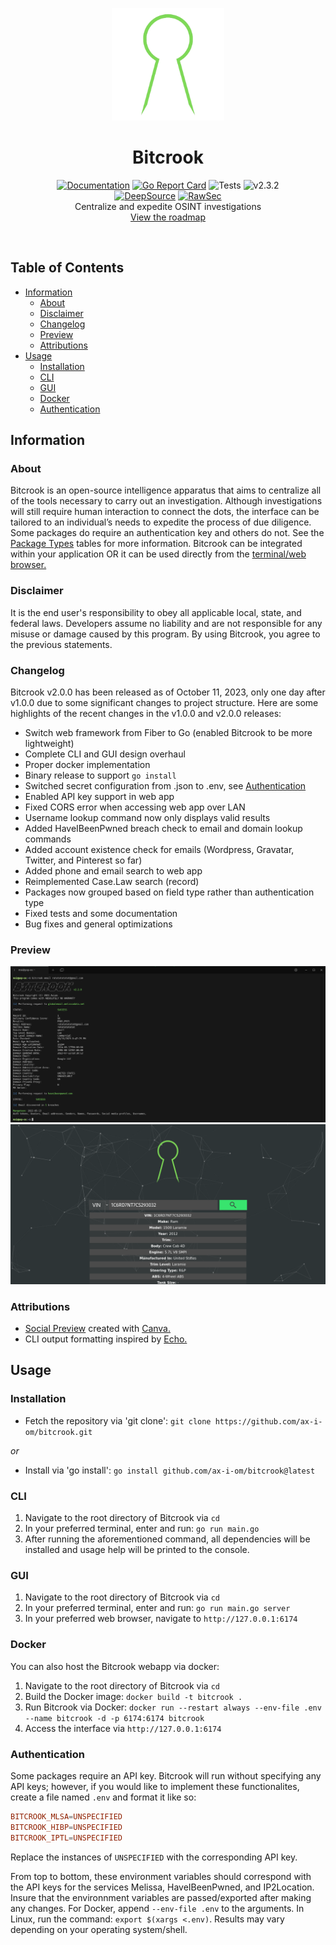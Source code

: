 <p align="center">
  <a><img src="./images/bitcrook.png" width=180 height="180"></a>
  <h1 align="center">Bitcrook</h1>
  <p align="center">
    <a href="https://pkg.go.dev/github.com/ax-i-om/bitcrook"><img src="https://pkg.go.dev/badge/github.com/ax-i-om/tempest.svg" alt="Documentation"></a>
    <a href="https://goreportcard.com/report/github.com/ax-i-om/bitcrook"><img src="https://goreportcard.com/badge/github.com/ax-i-om/bitcrook" alt="Go Report Card"></a>
    <a><img src="https://img.shields.io/badge/tests-8&#47;8-green.svg" alt="Tests"></a>
    <a><img src="https://img.shields.io/badge/version-2.3.2-blue.svg" alt="v2.3.2"></a><br>
    <a href="https://app.deepsource.com/gh/ax-i-om/bitcrook/" target="_blank"><img alt="DeepSource" title="DeepSource" src="https://app.deepsource.com/gh/ax-i-om/bitcrook.svg/?label=active+issues&show_trend=true"/></a>
    <a href="https://inventory.raw.pm/" target="_blank"><img alt="RawSec" title="RawSec" src="https://inventory.raw.pm/img/badges/Rawsec-inventoried-FF5050_flat.svg"/></a><br>
    Centralize and expedite OSINT investigations<br>
  <a href="https://github.com/users/ax-i-om/projects/1">View the roadmap</a><br>
</a>
  </p><br>
</p>

## Table of Contents

- [Information](#information)
  - [About](#about)
  - [Disclaimer](#disclaimer)
  - [Changelog](#changelog)
  - [Preview](#preview)
  - [Attributions](#attributions)
- [Usage](#usage)
  - [Installation](#installation)
  - [CLI](#cli)
  - [GUI](#gui)
  - [Docker](#docker)
  - [Authentication](#authentication)

## Information

### About

Bitcrook is an open-source intelligence apparatus that aims to centralize all of the tools necessary to carry out an investigation. Although investigations will still require human interaction to connect the dots, the interface can be tailored to an individual’s needs to expedite the process of due diligence. Some packages do require an authentication key and others do not. See the [Package Types](#package-types) tables for more information. Bitcrook can be integrated within your application OR it can be used directly from the [terminal/web browser.](#preview)

### Disclaimer

It is the end user's responsibility to obey all applicable local, state, and federal laws. Developers assume no liability and are not responsible for any misuse or damage caused by this program. By using Bitcrook, you agree to the previous statements.

### Changelog

Bitcrook v2.0.0 has been released as of October 11, 2023, only one day after v1.0.0 due to some significant changes to project structure. Here are some highlights of the recent changes in the v1.0.0 and v2.0.0 releases: 

 - Switch web framework from Fiber to Go (enabled Bitcrook to be more lightweight)
 - Complete CLI and GUI design overhaul
 - Proper docker implementation
 - Binary release to support `go install`
 - Switched secret configuration from .json to .env, see [Authentication](#authentication)
 - Enabled API key support in web app
 - Fixed CORS error when accessing web app over LAN
 - Username lookup command now only displays valid results
 - Added HaveIBeenPwned breach check to email and domain lookup commands
 - Added account existence check for emails (Wordpress, Gravatar, Twitter, and Pinterest so far)
 - Added phone and email search to web app
 - Reimplemented Case.Law search (record)
 - Packages now grouped based on field type rather than authentication type
 - Fixed tests and some documentation
 - Bug fixes and general optimizations

### Preview

<a><img src="./images/cliprev.png"></a>
<a><img src="./images/guiprev.png"></a>


### Attributions

 - [Social Preview](./images/card.jpg) created with [Canva.](https://www.canva.com/)
 - CLI output formatting inspired by [Echo.](https://echo.labstack.com)

## Usage

### Installation

 - Fetch the repository via 'git clone': `git clone https://github.com/ax-i-om/bitcrook.git`

 *or*

 - Install via 'go install': `go install github.com/ax-i-om/bitcrook@latest`

### CLI 

1. Navigate to the root directory of Bitcrook via `cd`
2. In your preferred terminal, enter and run: `go run main.go`
3. After running the aforementioned command, all dependencies will be installed and usage help will be printed to the console.

### GUI

1. Navigate to the root directory of Bitcrook via `cd`
2. In your preferred terminal, enter and run: `go run main.go server`
3. In your preferred web browser, navigate to `http://127.0.0.1:6174`

### Docker

You can also host the Bitcrook webapp via docker:

1. Navigate to the root directory of Bitcrook via `cd`
2. Build the Docker image: `docker build -t bitcrook .`
3. Run Bitcrook via Docker: `docker run --restart always --env-file .env --name bitcrook -d -p 6174:6174 bitcrook`
4. Access the interface via `http://127.0.0.1:6174`

### Authentication

Some packages require an API key. Bitcrook will run without specifying any API keys; however, if you would like to implement these functionalites, create a file named `.env` and format it like so:

``` conf
BITCROOK_MLSA=UNSPECIFIED
BITCROOK_HIBP=UNSPECIFIED
BITCROOK_IPTL=UNSPECIFIED
```

Replace the instances of `UNSPECIFIED` with the corresponding API key.

From top to bottom, these environment variables should correspond with the API keys for the services Melissa, HaveIBeenPwned, and IP2Location. Insure that the environnment variables are passed/exported after making any changes. For Docker, append `--env-file .env` to the arguments. In Linux, run the command: `export $(xargs <.env)`. Results may vary depending on your operating system/shell.